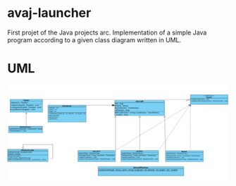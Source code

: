 # avaj-launcher
First projet of the Java projects arc. Implementation of a simple Java program according to a given class diagram written in UML.

# UML
<img src="avaj_uml.jpg" width="900">
